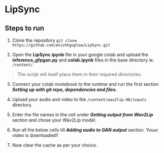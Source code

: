 # LipSync

## Steps to run
1. Clone the repository `git clone https://github.com/anishhguptaa/LipSync.git`

2. Open the **LipSync.ipynb** file in your google colab and upload the **inference_gfpgan.py** and **colab.ipynb** files in the base directory ie. `/content/` 
> The script will itself place them in their required directories.

3. Connect your colab nnotebook to the runtime and run the first section ***Setting up with git repo, dependencies and files.***

4. Upload your audio and video to the `/content/wav2lip-HD/inputs` directory.
  
5. Enter the file names in the cell under ***Getting output from Wav2Lip*** section and chose your Wav2Lip model. 

6. Run all the below cells till ***Adding audio to GAN output*** section. Youur video is downloaded!!

7. Now clear the cache as per your choice.
